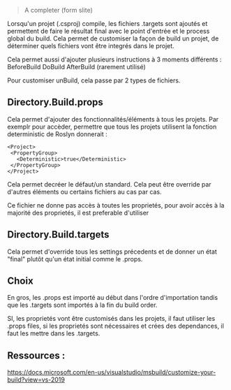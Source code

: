 > A completer (form slite)

Lorsqu'un projet (.csproj) compile, les fichiers .targets sont ajoutés et permettent de faire le résultat final avec le point d'entrée et le process global du build. Cela permet de customiser la façon de build un projet, de déterminer quels fichiers vont être integrés dans le projet.

Cela permet aussi d'ajouter plusieurs instructions à 3 moments différents :
BeforeBuild
DoBuild
AfterBuild (rarement utilisé)

Pour customiser unBuild, cela passe par 2 types de fichiers.

## Directory.Build.props
Cela permet d'ajouter des fonctionnalités/éléments à tous les projets. Par exemplr pour accèder, permettre que tous les projets utilisent la fonction deterministic de Roslyn donnerait :
```
<Project>
 <PropertyGroup>
   <Deterministic>true</Deterministic>
 </PropertyGroup>
</Project>
```

Cela permet decréer le défaut/un standard. Cela peut être override par d'autres éléments ou certains fichiers au cas par cas.

Ce fichier ne donne pas accès à toutes les proprietés, pour avoir accès à la majorité des proprietés, il est preferable d'utiliser

## Directory.Build.targets
Cela permet d'override tous les settings précedents et de donner un état "final" plutôt qu'un état initial comme le .props.

## Choix
En gros, les .props est importé au début dans l'ordre d'importation tandis que les .targets sont importés à la fin du build order.

SI, les proprietés vont être customisés dans les projets, il faut utiliser les .props files, si les proprietés sont nécessaires et crées des dependances, il faut les mettre dans les .targets.



## Ressources :
https://docs.microsoft.com/en-us/visualstudio/msbuild/customize-your-build?view=vs-2019

